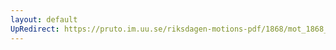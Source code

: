 ```yaml
---
layout: default
UpRedirect: https://pruto.im.uu.se/riksdagen-motions-pdf/1868/mot_1868__fk__66/mot_1868__fk__66-003.pdf
---
```

